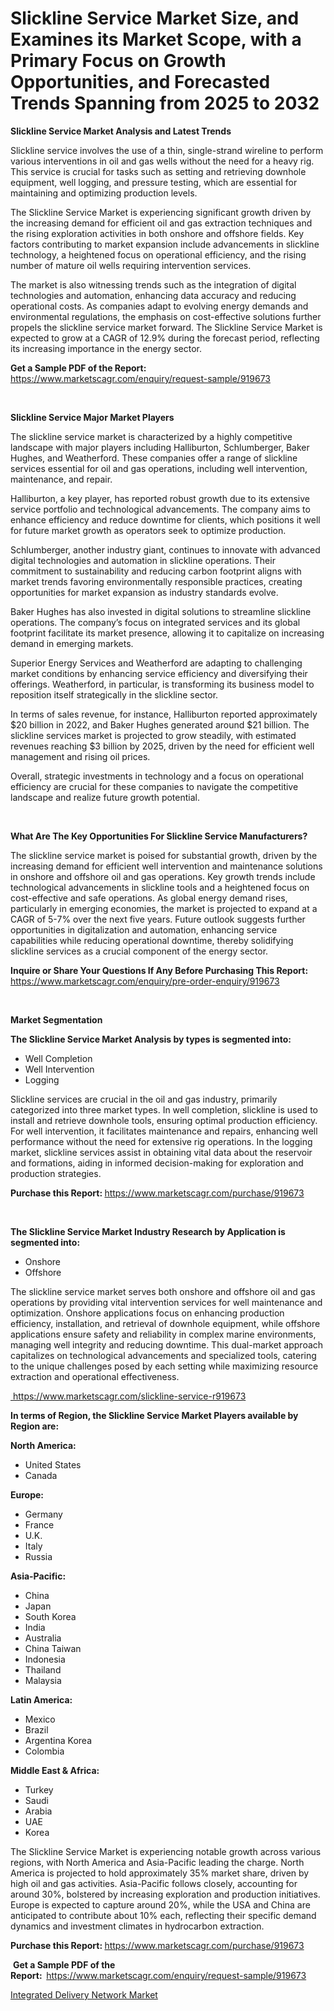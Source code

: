<p><h1>Slickline Service Market Size, and Examines its Market Scope, with a Primary Focus on Growth Opportunities, and Forecasted Trends Spanning from 2025 to 2032</h1></p><p><strong>Slickline Service Market Analysis and Latest Trends</strong></p>
<p><p>Slickline service involves the use of a thin, single-strand wireline to perform various interventions in oil and gas wells without the need for a heavy rig. This service is crucial for tasks such as setting and retrieving downhole equipment, well logging, and pressure testing, which are essential for maintaining and optimizing production levels. </p><p>The Slickline Service Market is experiencing significant growth driven by the increasing demand for efficient oil and gas extraction techniques and the rising exploration activities in both onshore and offshore fields. Key factors contributing to market expansion include advancements in slickline technology, a heightened focus on operational efficiency, and the rising number of mature oil wells requiring intervention services. </p><p>The market is also witnessing trends such as the integration of digital technologies and automation, enhancing data accuracy and reducing operational costs. As companies adapt to evolving energy demands and environmental regulations, the emphasis on cost-effective solutions further propels the slickline service market forward. The Slickline Service Market is expected to grow at a CAGR of 12.9% during the forecast period, reflecting its increasing importance in the energy sector.</p></p>
<p><strong>Get a Sample PDF of the Report:&nbsp;</strong> <a href="https://www.marketscagr.com/enquiry/request-sample/919673?utm_campaign=2882&utm_medium=2&utm_source=Github&utm_content=ia&utm_term=06032025&utm_id=slickline-service">https://www.marketscagr.com/enquiry/request-sample/919673</a></p>
<p>&nbsp;</p>
<p><strong>Slickline Service Major Market Players</strong></p>
<p><p>The slickline service market is characterized by a highly competitive landscape with major players including Halliburton, Schlumberger, Baker Hughes, and Weatherford. These companies offer a range of slickline services essential for oil and gas operations, including well intervention, maintenance, and repair.</p><p>Halliburton, a key player, has reported robust growth due to its extensive service portfolio and technological advancements. The company aims to enhance efficiency and reduce downtime for clients, which positions it well for future market growth as operators seek to optimize production.</p><p>Schlumberger, another industry giant, continues to innovate with advanced digital technologies and automation in slickline operations. Their commitment to sustainability and reducing carbon footprint aligns with market trends favoring environmentally responsible practices, creating opportunities for market expansion as industry standards evolve.</p><p>Baker Hughes has also invested in digital solutions to streamline slickline operations. The company’s focus on integrated services and its global footprint facilitate its market presence, allowing it to capitalize on increasing demand in emerging markets.</p><p>Superior Energy Services and Weatherford are adapting to challenging market conditions by enhancing service efficiency and diversifying their offerings. Weatherford, in particular, is transforming its business model to reposition itself strategically in the slickline sector.</p><p>In terms of sales revenue, for instance, Halliburton reported approximately $20 billion in 2022, and Baker Hughes generated around $21 billion. The slickline services market is projected to grow steadily, with estimated revenues reaching $3 billion by 2025, driven by the need for efficient well management and rising oil prices.</p><p>Overall, strategic investments in technology and a focus on operational efficiency are crucial for these companies to navigate the competitive landscape and realize future growth potential.</p></p>
<p>&nbsp;</p>
<p><strong>What Are The Key Opportunities For Slickline Service Manufacturers?</strong></p>
<p><p>The slickline service market is poised for substantial growth, driven by the increasing demand for efficient well intervention and maintenance solutions in onshore and offshore oil and gas operations. Key growth trends include technological advancements in slickline tools and a heightened focus on cost-effective and safe operations. As global energy demand rises, particularly in emerging economies, the market is projected to expand at a CAGR of 5-7% over the next five years. Future outlook suggests further opportunities in digitalization and automation, enhancing service capabilities while reducing operational downtime, thereby solidifying slickline services as a crucial component of the energy sector.</p></p>
<p><strong>Inquire or Share Your Questions If Any Before Purchasing This Report:</strong> <a href="https://www.marketscagr.com/enquiry/pre-order-enquiry/919673?utm_campaign=2882&utm_medium=2&utm_source=Github&utm_content=ia&utm_term=06032025&utm_id=slickline-service">https://www.marketscagr.com/enquiry/pre-order-enquiry/919673</a></p>
<p>&nbsp;</p>
<p><strong>Market Segmentation</strong></p>
<p><strong>The Slickline Service Market Analysis by types is segmented into:</strong></p>
<p><ul><li>Well Completion</li><li>Well Intervention</li><li>Logging</li></ul></p>
<p><p>Slickline services are crucial in the oil and gas industry, primarily categorized into three market types. In well completion, slickline is used to install and retrieve downhole tools, ensuring optimal production efficiency. For well intervention, it facilitates maintenance and repairs, enhancing well performance without the need for extensive rig operations. In the logging market, slickline services assist in obtaining vital data about the reservoir and formations, aiding in informed decision-making for exploration and production strategies.</p></p>
<p><strong>Purchase this Report:&nbsp;</strong><a href="https://www.marketscagr.com/purchase/919673?utm_campaign=2882&utm_medium=2&utm_source=Github&utm_content=ia&utm_term=06032025&utm_id=slickline-service">https://www.marketscagr.com/purchase/919673</a></p>
<p>&nbsp;</p>
<p><strong>The Slickline Service Market Industry Research by Application is segmented into:</strong></p>
<p><ul><li>Onshore</li><li>Offshore</li></ul></p>
<p><p>The slickline service market serves both onshore and offshore oil and gas operations by providing vital intervention services for well maintenance and optimization. Onshore applications focus on enhancing production efficiency, installation, and retrieval of downhole equipment, while offshore applications ensure safety and reliability in complex marine environments, managing well integrity and reducing downtime. This dual-market approach capitalizes on technological advancements and specialized tools, catering to the unique challenges posed by each setting while maximizing resource extraction and operational effectiveness.</p></p>
<p><a href="https://www.marketscagr.com/slickline-service-r919673?utm_campaign=2882&utm_medium=2&utm_source=Github&utm_content=ia&utm_term=06032025&utm_id=slickline-service">&nbsp;https://www.marketscagr.com/slickline-service-r919673</a></p>
<p><strong>In terms of Region, the Slickline Service Market Players available by Region are:</strong></p>
<p>
    <p> <strong> North America: </strong>
        <ul>
            <li>United States</li>
            <li>Canada</li>
        </ul>
        </p> 
    <p> <strong> Europe: </strong>
        <ul>
            <li>Germany</li>
            <li>France</li>
            <li>U.K.</li>
            <li>Italy</li>
            <li>Russia</li>
        </ul>
        </p> 
    <p> <strong> Asia-Pacific: </strong>
        <ul>
            <li>China</li>
            <li>Japan</li>
            <li>South Korea</li>
            <li>India</li>
            <li>Australia</li>
            <li>China Taiwan</li>
            <li>Indonesia</li>
            <li>Thailand</li>
            <li>Malaysia</li>
        </ul>
        </p> 
    <p> <strong> Latin America: </strong>
        <ul>
            <li>Mexico</li>
            <li>Brazil</li>
            <li>Argentina Korea</li>
            <li>Colombia</li>
        </ul>
        </p> 
    <p> <strong> Middle East & Africa: </strong>
        <ul>
            <li>Turkey</li>
            <li>Saudi</li>
            <li>Arabia</li>
            <li>UAE</li>
            <li>Korea</li>
        </ul>
    </p>
    </p>
<p><p>The Slickline Service Market is experiencing notable growth across various regions, with North America and Asia-Pacific leading the charge. North America is projected to hold approximately 35% market share, driven by high oil and gas activities. Asia-Pacific follows closely, accounting for around 30%, bolstered by increasing exploration and production initiatives. Europe is expected to capture around 20%, while the USA and China are anticipated to contribute about 10% each, reflecting their specific demand dynamics and investment climates in hydrocarbon extraction.</p></p>
<p><strong>Purchase this Report: </strong><a href="https://www.marketscagr.com/purchase/919673?utm_campaign=2882&utm_medium=2&utm_source=Github&utm_content=ia&utm_term=06032025&utm_id=slickline-service">https://www.marketscagr.com/purchase/919673</a></p>
<p>&nbsp;<strong>Get a Sample PDF of the Report:&nbsp;&nbsp;</strong><a href="https://www.marketscagr.com/enquiry/request-sample/919673?utm_campaign=2882&utm_medium=2&utm_source=Github&utm_content=ia&utm_term=06032025&utm_id=slickline-service">https://www.marketscagr.com/enquiry/request-sample/919673</a></p>
<p><strong></strong></p>
<p><p><a href="https://github.com/chaturberville8181/Market-Research-Report-List-1/blob/main/integrated-delivery-network-market.md?utm_campaign=2882&utm_medium=2&utm_source=Github&utm_content=ia&utm_term=06032025&utm_id=slickline-service">Integrated Delivery Network Market</a></p></p>